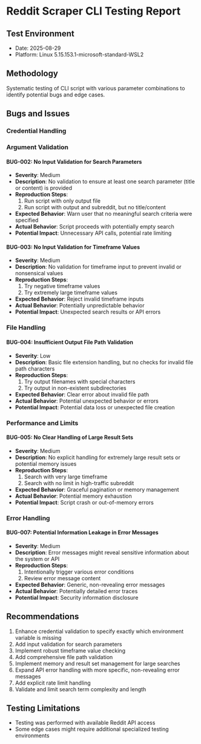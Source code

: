 # Reddit Scraper CLI Testing Report

## Test Environment
- Date: 2025-08-29
- Platform: Linux 5.15.153.1-microsoft-standard-WSL2

## Methodology
Systematic testing of CLI script with various parameter combinations to identify potential bugs and edge cases.

## Bugs and Issues

### Credential Handling

### Argument Validation
#### BUG-002: No Input Validation for Search Parameters
- **Severity**: Medium
- **Description**: No validation to ensure at least one search parameter (title or content) is provided
- **Reproduction Steps**:
  1. Run script with only output file
  2. Run script with output and subreddit, but no title/content
- **Expected Behavior**: Warn user that no meaningful search criteria were specified
- **Actual Behavior**: Script proceeds with potentially empty search
- **Potential Impact**: Unnecessary API calls, potential rate limiting

#### BUG-003: No Input Validation for Timeframe Values
- **Severity**: Medium
- **Description**: No validation for timeframe input to prevent invalid or nonsensical values
- **Reproduction Steps**:
  1. Try negative timeframe values
  2. Try extremely large timeframe values
- **Expected Behavior**: Reject invalid timeframe inputs
- **Actual Behavior**: Potentially unpredictable behavior
- **Potential Impact**: Unexpected search results or API errors

### File Handling
#### BUG-004: Insufficient Output File Path Validation
- **Severity**: Low
- **Description**: Basic file extension handling, but no checks for invalid file path characters
- **Reproduction Steps**:
  1. Try output filenames with special characters
  2. Try output in non-existent subdirectories
- **Expected Behavior**: Clear error about invalid file path
- **Actual Behavior**: Potential unexpected behavior or errors
- **Potential Impact**: Potential data loss or unexpected file creation

### Performance and Limits
#### BUG-005: No Clear Handling of Large Result Sets
- **Severity**: Medium
- **Description**: No explicit handling for extremely large result sets or potential memory issues
- **Reproduction Steps**:
  1. Search with very large timeframe
  2. Search with no limit in high-traffic subreddit
- **Expected Behavior**: Graceful pagination or memory management
- **Actual Behavior**: Potential memory exhaustion
- **Potential Impact**: Script crash or out-of-memory errors

### Error Handling
#### BUG-007: Potential Information Leakage in Error Messages
- **Severity**: Medium
- **Description**: Error messages might reveal sensitive information about the system or API
- **Reproduction Steps**:
  1. Intentionally trigger various error conditions
  2. Review error message content
- **Expected Behavior**: Generic, non-revealing error messages
- **Actual Behavior**: Potentially detailed error traces
- **Potential Impact**: Security information disclosure

## Recommendations
1. Enhance credential validation to specify exactly which environment variable is missing
2. Add input validation for search parameters
3. Implement robust timeframe value checking
4. Add comprehensive file path validation
5. Implement memory and result set management for large searches
6. Expand API error handling with more specific, non-revealing error messages
7. Add explicit rate limit handling
8. Validate and limit search term complexity and length

## Testing Limitations
- Testing was performed with available Reddit API access
- Some edge cases might require additional specialized testing environments

